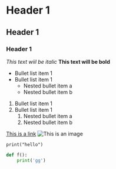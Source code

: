 # Header 1
## Header 1
### Header 1

*This text wiil be italic*
**This text will be bold**

- Bullet list item 1
- Bullet list item 1
  - Nested bullet item a
  - Nested bullet item b

1. Bullet list item 1
2. Bullet list item 1
    1. Nested bullet item a
    2. Nested bullet item b

[This is a link](https://google.com)
![This is an image](https://plus.unsplash.com/premium_photo-1696839602317-5560d5273e25?auto=format&fit=crop&q=80&w=1374&ixlib=rb-4.0.3&ixid=M3wxMjA3fDB8MHxwaG90by1wYWdlfHx8fGVufDB8fHx8fA%3D%3D)

`print("hello")`

```py
def f():
    print('gg')
```
